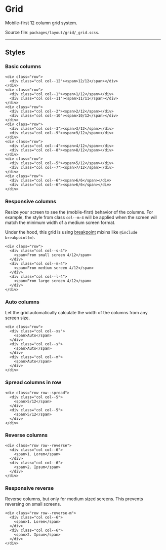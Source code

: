 # Grid
Mobile-first 12 column grid system.

Source file: `packages/layout/grid/_grid.scss`.

---

## Styles

### Basic columns 
```html*example="grid"
<div class="row">
  <div class="col col--12"><span>12/12</span></div>
</div>
<div class="row">
  <div class="col col--1"><span>1/12</span></div>
  <div class="col col--11"><span>11/11</span></div>
</div>
<div class="row">
  <div class="col col--2"><span>2/12</span></div>
  <div class="col col--10"><span>10/12</span></div>
</div>
<div class="row">
  <div class="col col--3"><span>3/12</span></div>
  <div class="col col--9"><span>9/12</span></div>
</div>
<div class="row">
  <div class="col col--4"><span>4/12</span></div>
  <div class="col col--8"><span>8/12</span></div>
</div>
<div class="row">
  <div class="col col--5"><span>5/12</span></div>
  <div class="col col--7"><span>7/12</span></div>
</div>
<div class="row">
  <div class="col col--6"><span>6/6</span></div>
  <div class="col col--6"><span>6/6</span></div>
</div>
```

### Responsive columns
Resize your screen to see the (mobile-first) behavior of the columns. For example, the style from class `col--m-4` will be applied when the screen will match the minimum width of a medium screen format. 

Under the hood, this grid is using [breakpoint](/base/screen) mixins like `@include breakpoint(m)`.

```html*example="grid"
<div class="row">
  <div class="col col--s-4">
    <span>From small screen 4/12</span>
  </div>
  <div class="col col--m-4">
    <span>From medium screen 4/12</span>
  </div>
  <div class="col col--l-4">
    <span>From large screen 4/12</span>
  </div>
</div>
```

### Auto columns
Let the grid automatically calculate the width of the columns from any screen size.

```html*example="grid"
<div class="row">
  <div class="col col--xs">
    <span>Auto</span>
  </div>
  <div class="col col--s">
    <span>Auto</span>
  </div>
  <div class="col col--m">
    <span>Auto</span>
  </div>  
</div>
```

### Spread columns in row
```html*example="grid"
<div class="row row--spread">
  <div class="col col--5">
    <span>5/12</span>
  </div>
  <div class="col col--5">
    <span>5/12</span>
  </div>
</div>
```

### Reverse columns
```html*example="grid"
<div class="row row--reverse">
  <div class="col col--6">
    <span>1. Lorem</span>
  </div>
  <div class="col col--6">
    <span>2. Ipsum</span>
  </div>
</div>
```

### Responsive reverse
Reverse columns, but only for medium sized screens. This prevents reversing on small screens.

```html*example="grid"
<div class="row row--reverse-m">
  <div class="col col--6">
    <span>1. Lorem</span>
  </div>
  <div class="col col--6">
    <span>2. Ipsum</span>
  </div>
</div>
```
